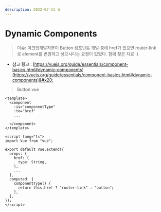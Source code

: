 ```yaml
---
description: 2022-07-11 월
---
```


# Dynamic Components

> 이슈: 마크업개발자분이 Button 컴포넌트 개발 중에 href가 있으면 router-link로 element를 변경하고 싶으시다는 요청이 있었다. 함께 찾은 자료 :)&#x20;

* 참고 링크 : [https://vuejs.org/guide/essentials/component-basics.html#dynamic-components](https://vuejs.org/guide/essentials/component-basics.html#dynamic-components)&#x20;

> Button.vue

```
<template>
  <component
    :is="componentType"
    :to="href"
    ...
    
  </component>
</template>

<script lang="ts">
import Vue from "vue";

export default Vue.extend({
  props: {
    href: {
      type: String,
    },
    ...
  },
  computed: {
    componentType() {
      return this.href ? "router-link" : "button";
    },
  },
});
</script>
```
